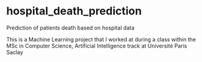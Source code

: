 # hospital_death_prediction
Prediction of patients death based on hospital data

This is a Machine Learning project that I worked at during a class within the MSc in Computer Science, Artificial Intelligence track at Université Paris Saclay
